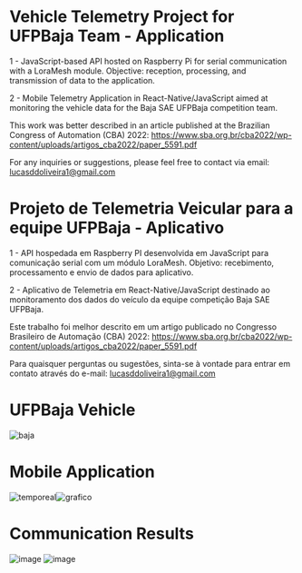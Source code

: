 # Vehicle Telemetry Project for UFPBaja Team - Application
1 - JavaScript-based API hosted on Raspberry Pi for serial communication with a LoraMesh module. Objective: reception, processing, and transmission of data to the application.

2 - Mobile Telemetry Application in React-Native/JavaScript aimed at monitoring the vehicle data for the Baja SAE UFPBaja competition team.

This work was better described in an article published at the Brazilian Congress of Automation (CBA) 2022: https://www.sba.org.br/cba2022/wp-content/uploads/artigos_cba2022/paper_5591.pdf

For any inquiries or suggestions, please feel free to contact via email: lucasddoliveira1@gmail.com

# Projeto de Telemetria Veicular para a equipe UFPBaja - Aplicativo

1 - API hospedada em Raspberry PI desenvolvida em JavaScript para comunicação serial com um módulo LoraMesh. Objetivo: recebimento, processamento e envio de dados para aplicativo.

2 - Aplicativo de Telemetria em React-Native/JavaScript destinado ao monitoramento dos dados do veículo da equipe competição Baja SAE UFPBaja. 

Este trabalho foi melhor descrito em um artigo publicado no Congresso Brasileiro de Automação (CBA) 2022: https://www.sba.org.br/cba2022/wp-content/uploads/artigos_cba2022/paper_5591.pdf

Para quaisquer perguntas ou sugestões, sinta-se à vontade para entrar em contato através do e-mail: lucasddoliveira1@gmail.com

# UFPBaja Vehicle

![baja](https://github.com/lucasddoliveira/Vehicle-Telemetry-Project-Mobile-Application/assets/85253035/0cb8929f-4ef7-4fe9-ae4d-72ff06cae14d)

# Mobile Application

![temporeal](https://github.com/lucasddoliveira/Vehicle-Telemetry-Project-Mobile-Application/assets/85253035/7be4469d-9540-4080-9481-f5f7e311fd79)![grafico](https://github.com/lucasddoliveira/Vehicle-Telemetry-Project-Mobile-Application/assets/85253035/edcb32b7-5417-4fb5-a647-8cf845fc03b5)

# Communication Results

![image](https://github.com/lucasddoliveira/Vehicle-Telemetry-Project-Mobile-Application/assets/85253035/f2d33353-54b4-4664-b45b-e839f01c9a0a)
![image](https://github.com/lucasddoliveira/Vehicle-Telemetry-Project-Mobile-Application/assets/85253035/da9b999e-2d81-4372-88dd-039e50304fe6)





